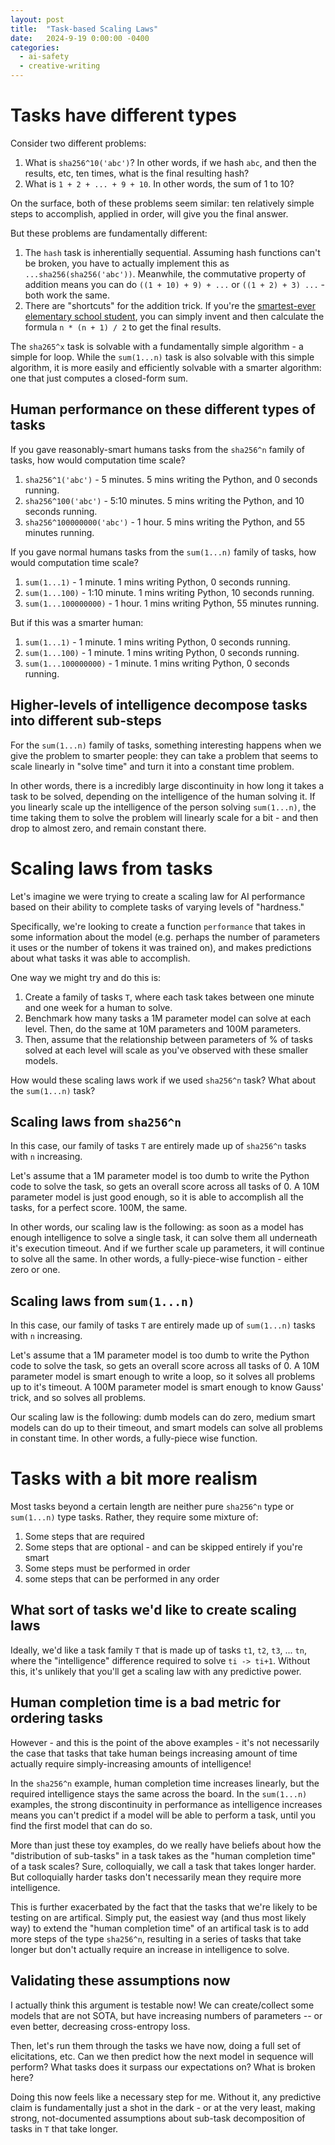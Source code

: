 ```yaml
---
layout: post
title:  "Task-based Scaling Laws"
date:   2024-9-19 0:00:00 -0400
categories:
  - ai-safety
  - creative-writing
---
```


# Tasks have different types

Consider two different problems:
1. What is `sha256^10('abc')`? In other words, if we hash `abc`, and then the results, etc, ten times, what is the final resulting hash?
2. What is `1 + 2 + ... + 9 + 10`. In other words, the sum of 1 to 10?

On the surface, both of these problems seem similar: ten relatively simple steps to accomplish, applied in order, will give you the final answer.

But these problems are fundamentally different:
1. The `hash` task is inherentially sequential. Assuming hash functions can't be broken, you have to actually implement this as `...sha256(sha256('abc'))`. Meanwhile, the commutative property of addition means you can do `((1 + 10) + 9) + ...` or `((1 + 2) + 3) ...` - both work the same. 
2. There are "shortcuts" for the addition trick. If you're the [smartest-ever elementary school student](https://www.nctm.org/Publications/TCM-blog/Blog/The-Story-of-Gauss/), you can simply invent and then calculate the formula `n * (n + 1) / 2` to get the final results.

The `sha265^x` task is solvable with a fundamentally simple algorithm - a simple for loop. While the `sum(1...n)` task is also solvable with this simple algorithm, it is more easily and efficiently solvable with a smarter algorithm: one that just computes a closed-form sum.

## Human performance on these different types of tasks

If you gave reasonably-smart humans tasks from the `sha256^n` family of tasks, how would computation time scale?
1. `sha256^1('abc')` - 5 minutes. 5 mins writing the Python, and 0 seconds running.
1. `sha256^100('abc')` - 5:10 minutes. 5 mins writing the Python, and 10 seconds running.
1. `sha256^100000000('abc')` - 1 hour. 5 mins writing the Python, and 55 minutes running. 

If you gave normal humans tasks from the `sum(1...n)` family of tasks, how would computation time scale?
1. `sum(1...1)` - 1 minute. 1 mins writing Python, 0 seconds running.
1. `sum(1...100)` - 1:10 minute. 1 mins writing Python, 10 seconds running.
1. `sum(1...100000000)` - 1 hour. 1 mins writing Python, 55 minutes running.

But if this was a smarter human:
1. `sum(1...1)` - 1 minute. 1 mins writing Python, 0 seconds running.
1. `sum(1...100)` - 1 minute. 1 mins writing Python, 0 seconds running.
1. `sum(1...100000000)` - 1 minute. 1 mins writing Python, 0 seconds running.

## Higher-levels of intelligence decompose tasks into different sub-steps

For the `sum(1...n)` family of tasks, something interesting happens when we give the problem to smarter people: they can take a problem that seems to scale linearly in "solve time" and turn it into a constant time problem. 

In other words, there is a incredibly large discontinuity in how long it takes a task to be solved, depending on the intelligence of the human solving it. If you linearly scale up the intelligence of the person solving `sum(1...n)`, the time taking them to solve the problem will linearly scale for a bit - and then drop to almost zero, and remain constant there. 

# Scaling laws from tasks

Let's imagine we were trying to create a scaling law for AI performance based on their ability to complete tasks of varying levels of "hardness."

Specifically, we're looking to create a function `performance` that takes in some information about the model (e.g. perhaps the number of parameters it uses or the number of tokens it was trained on), and makes predictions about what tasks it was able to accomplish. 

One way we might try and do this is:
1. Create a family of tasks `T`, where each task takes between one minute and one week for a human to solve. 
2. Benchmark how many tasks a 1M parameter model can solve at each level. Then, do the same at 10M parameters and 100M parameters. 
3. Then, assume that the relationship between parameters of % of tasks solved at each level will scale as you've observed with these smaller models.

How would these scaling laws work if we used `sha256^n` task? What about the `sum(1...n)` task? 

## Scaling laws from `sha256^n`

In this case, our family of tasks `T` are entirely made up of `sha256^n` tasks with `n` increasing. 

Let's assume that a 1M parameter model is too dumb to write the Python code to solve the task, so gets an overall score across all tasks of 0. A 10M parameter model is just good enough, so it is able to accomplish all the tasks, for a perfect score. 100M, the same. 

In other words, our scaling law is the following: as soon as a model has enough intelligence to solve a single task, it can solve them all underneath it's execution timeout. And if we further scale up parameters, it will continue to solve all the same. In other words, a fully-piece-wise function - either zero or one.

## Scaling laws from `sum(1...n)`

In this case, our family of tasks `T` are entirely made up of `sum(1...n)` tasks with `n` increasing. 

Let's assume that a 1M parameter model is too dumb to write the Python code to solve the task, so gets an overall score across all tasks of 0. A 10M parameter model is smart enough to write a loop, so it solves all problems up to it's timeout. A 100M parameter model is smart enough to know Gauss' trick, and so solves all problems.

Our scaling law is the following: dumb models can do zero, medium smart models can do up to their timeout, and smart models can solve all problems in constant time. In other words, a fully-piece wise function.

# Tasks with a bit more realism

Most tasks beyond a certain length are neither pure `sha256^n` type or `sum(1...n)` type tasks. Rather, they require some mixture of:
1. Some steps that are required 
2. Some steps that are optional - and can be skipped entirely if you're smart
3. Some steps must be performed in order
4. some steps that can be performed in any order

## What sort of tasks we'd like to create scaling laws

Ideally, we'd like a task family `T` that is made up of tasks `t1`, `t2`, `t3`, ... `tn`, where the "intelligence" difference required to solve `ti -> ti+1`. Without this, it's unlikely that you'll get a scaling law with any predictive power. 

## Human completion time is a bad metric for ordering tasks

However - and this is the point of the above examples - it's not necessarily the case that tasks that take human beings increasing amount of time actually require simply-increasing amounts of intelligence! 

In the `sha256^n` example, human completion time increases linearly, but the required intelligence stays the same across the board. In the `sum(1...n)` examples, the strong discontinuity in performance as intelligence increases  means you can't predict if a model will be able to perform a task, until you find the first model that can do so. 

More than just these toy examples, do we really have beliefs about how the "distribution of sub-tasks" in a task takes as the "human completion time" of a task scales? Sure, colloquially, we call a task that takes longer harder. But colloquially harder tasks don't necessarily mean they require more intelligence. 

This is further exacerbated by the fact that the tasks that we're likely to be testing on are artifical. Simply put, the easiest way (and thus most likely way) to extend the "human completion time" of an artifical task is to add more steps of the type `sha256^n`, resulting in a series of tasks that take longer but don't actually require an increase in intelligence to solve.

## Validating these assumptions now

I actually think this argument is testable now! We can create/collect some models that are not SOTA, but have increasing numbers of parameters -- or even better, decreasing cross-entropy loss. 

Then, let's run them through the tasks we have now, doing a full set of elicitations, etc. Can we then predict how the next model in sequence will perform? What tasks does it surpass our expectations on? What is broken here?

Doing this now feels like a necessary step for me. Without it, any predictive claim is fundamentally just a shot in the dark - or at the very least, making strong, not-documented assumptions about sub-task decomposition of tasks in `T` that take longer.
